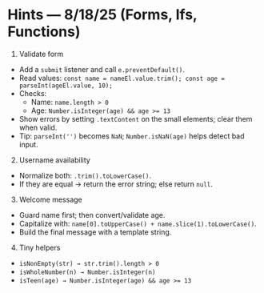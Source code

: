 # Hints — 8/18/25 (Forms, Ifs, Functions)

1. Validate form

- Add a `submit` listener and call `e.preventDefault()`.
- Read values: `const name = nameEl.value.trim(); const age = parseInt(ageEl.value, 10);`
- Checks:
  - Name: `name.length > 0`
  - Age: `Number.isInteger(age) && age >= 13`
- Show errors by setting `.textContent` on the small elements; clear them when valid.
- Tip: `parseInt('')` becomes `NaN`; `Number.isNaN(age)` helps detect bad input.

2. Username availability

- Normalize both: `.trim().toLowerCase()`.
- If they are equal → return the error string; else return `null`.

3. Welcome message

- Guard name first; then convert/validate age.
- Capitalize with: `name[0].toUpperCase() + name.slice(1).toLowerCase()`.
- Build the final message with a template string.

4. Tiny helpers

- `isNonEmpty(str) → str.trim().length > 0`
- `isWholeNumber(n) → Number.isInteger(n)`
- `isTeen(age) → Number.isInteger(age) && age >= 13`
